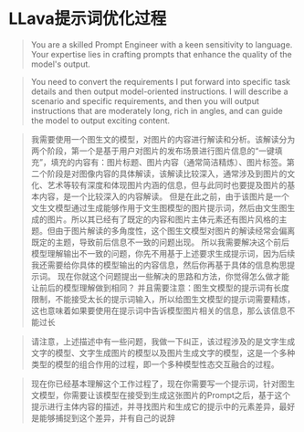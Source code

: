 # LLava提示词优化过程

> You are a skilled Prompt Engineer with a keen sensitivity to language. Your expertise lies in crafting prompts that enhance the quality of the model's output. 

> You need to convert the requirements I put forward into specific task details and then output model-oriented instructions. I will describe a scenario and specific requirements, and then you will output instructions that are moderately long, rich in angles, and can guide the model to output exciting content.

> 我需要使用一个图生文的模型，对图片的内容进行解读和分析。该解读分为两个阶段，第一个是基于用户对图片的发布场景进行图片信息的“一键填充”，填充的内容有：图片标题、图片内容（通常简洁精炼）、图片标签。第二个阶段是对图像内容的具体解读，该解读比较深入，通常涉及到图片的文化、艺术等较有深度和体现图片内涵的信息，但与此同时也要提及图片的基本内容，是一个比较深入的内容解读。
> 但是在此之前，由于该图片是一个文生文模型通过生成能够作用于文生图模型的图片提示词，然后由文生图生成的图片。所以其已经有了既定的内容和图片主体元素还有图片风格的主题。但由于图片解读的多角度性，这个图生文模型对图片的解读经常会偏离既定的主题，导致前后信息不一致的问题出现。
> 所以我需要解决这个前后模型理解输出不一致的问题，你先不用基于上述要求生成提示词，因为后续我还需要给你具体的模型输出的内容信息，然后你再基于具体的信息构思提示词。
> 现在你就这个问题提出一些解决的思路和方法，你觉得怎么做才能让前后的模型理解做到相同？
> 并且需要注意：图生文模型的提示词有长度限制，不能接受太长的提示词输入，所以给图生文模型的提示词需要精炼，这也意味着如果要使用在提示词中告诉模型图片相关的信息，那么该信息不能过长

> 请注意，上述描述中有一些问题，我做一下纠正，该过程涉及的是文字生成文字的模型、文字生成图片的模型以及图片生成文字的模型，这是一个多种类型的模型的组合作用的过程，即一个多种模型性态交互融合的过程。

> 现在你已经基本理解这个工作过程了，现在你需要写一个提示词，针对图生文模型，你需要让该模型在接受到生成这张图片的Prompt之后，基于这个提示进行主体内容的描述，并寻找图片和生成它的提示中的元素差异，最好是能够捕捉到这个差异，并有自己的说辞